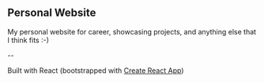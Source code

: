 ## Personal Website

My personal website for career, showcasing projects, and anything else that I think fits :-)

--

Built with React (bootstrapped with [Create React App](https://github.com/facebook/create-react-app))
